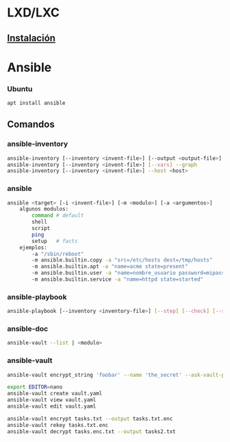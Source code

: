 # LXD/LXC

## [Instalación](lxd-setup.md)

# Ansible

### Ubuntu
```bash
apt install ansible
```



## Comandos

### ansible-inventory
```bash
ansible-inventory [--inventory <invent-file>] [--output <output-file>] [--yaml | --toml] --list
ansible-inventory [--inventory <invent-file>] [--vars] --graph
ansible-inventory [--inventory <invent-file>] --host <host>
```

### ansible
```bash
ansible <target> [-i <invent-file>] [-m <modulo>] [-a <argumentos>]
    algunos modulos:
        command # default
        shell
        script
        ping
        setup   # facts
    ejemplos:
        -a "/sbin/reboot"
        -m ansible.builtin.copy -a "src=/etc/hosts dest=/tmp/hosts"
        -m ansible.builtin.apt -a "name=acme state=present"
        -m ansible.builtin.user -a "name=nombre_usuario password=mipass"
        -m ansible.builtin.service -a "name=httpd state=started"
```

### ansible-playbook
```bash
ansible-playbook [--inventory <inventory-file>] [--step] [--check] [--syntax-check] <playbook.yaml> 
```

### ansible-doc
```bash
ansible-vault --list | <modulo>
```

### ansible-vault
```bash
ansible-vault encrypt_string 'foobar' --name 'the_secret' --ask-vault-pass

export EDITOR=nano
ansible-vault create vault.yaml
ansible-vault view vault.yaml
ansible-vault edit vault.yaml

ansible-vault encrypt tasks.txt --output tasks.txt.enc
ansible-vault rekey tasks.txt.enc
ansible-vault decrypt tasks.enc.txt --output tasks2.txt
```

